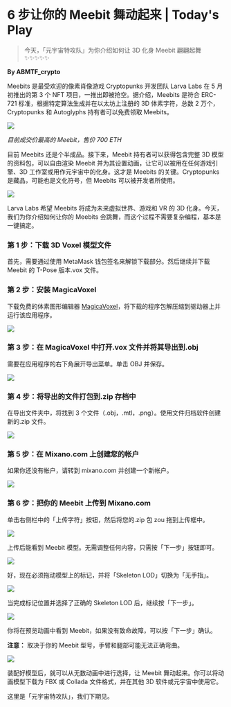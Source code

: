 # 6 步让你的 Meebit 舞动起来 | Today's Play

> 今天，「元宇宙特攻队」为你介绍如何让 3D 化身 Meebit 翩翩起舞 ✨✨✨✨✨

**By ABMTF_crypto**

Meebits 是最受欢迎的像素肖像游戏 Cryptopunks 开发团队 Larva Labs 在 5 月初推出的第 3 个 NFT 项目，一推出即被抢空。据介绍，Meebits 是符合 ERC-721 标准，根据特定算法生成并在以太坊上注册的 3D 体素字符，总数 2 万个，Cryptopunks 和 Autoglyphs 持有者可以免费领取 Meebits。

![](./meebit.jpg)

_目前成交价最高的 Meebit，售价 700 ETH_

目前 Meebits 还是个半成品。接下来，Meebit 持有者可以获得包含完整 3D 模型的资料包，可以自由渲染 Meebit 并为其设置动画，让它可以被用在任何游戏引擎、3D 工作室或用作元宇宙中的化身。这才是 Meebits 的关键。Cryptopunks 是藏品，可能也是文化符号，但 Meebits 可以被开发者所使用。

![](./cover.png)

Larva Labs 希望 Meebits 将成为未来虚拟世界、游戏和 VR 的 3D 化身。今天，我们为你介绍如何让你的 Meebits 会跳舞，而这个过程不需要复杂编程，基本是一键搞定。

### 第 1 步：下载 3D Voxel 模型文件

首先，需要通过使用 MetaMask 钱包签名来解锁下载部分。然后继续并下载 Meebit 的 T-Pose 版本.vox 文件。

### 第 2 步：安装 MagicaVoxel

下载免费的体素图形编辑器 [MagicaVoxel](https://ephtracy.github.io/)，将下载的程序包解压缩到驱动器上并运行该应用程序。

![](./meebits-guide-1.png)

### 第 3 步：在 MagicaVoxel 中打开.vox 文件并将其导出到.obj

需要在应用程序的右下角展开导出菜单。单击 OBJ 并保存。

![](./meebits-guide-2-1.png)

### 第 4 步：将导出的文件打包到.zip 存档中

在导出文件夹中，将找到 3 个文件（.obj，.mtl，.png）。使用文件归档软件创建新的.zip 文件。

![](./meebits-guide-3.png)

### 第 5 步：在 Mixano.com 上创建您的帐户

如果你还没有帐户，请转到 mixano.com 并创建一个新帐户。

![](./meebits-guide-3-1.png)

### 第 6 步：把你的 Meebit 上传到 Mixano.com

单击右侧栏中的「上传字符」按钮，然后将您的.zip 包 zou 拖到上传框中。

![](./meebits-guide-4-1.gif)

上传后能看到 Meebit 模型。无需调整任何内容，只需按「下一步」按钮即可。

![](./meebits-guide-5.gif)

好，现在必须拖动模型上的标记，并将「Skeleton LOD」切换为「无手指」。

![](./meebits-guide-6.png)

当完成标记位置并选择了正确的 Skeleton LOD 后，继续按「下一步」。

![](./meebits-guide-7.png)

你将在预览动画中看到 Meebit，如果没有致命故障，可以按「下一步」确认。

**注意：** 取决于你的 Meebit 型号，手臂和腿部可能无法正确弯曲。

![](./meebits-guide-8.png)

装配好模型后，就可以从无数动画中进行选择，让 Meebit 舞动起来。你可以将动画模型下载为 FBX 或 Collada 文件格式，并在其他 3D 软件或元宇宙中使用它。

这里是「元宇宙特攻队」，我们下期见。
